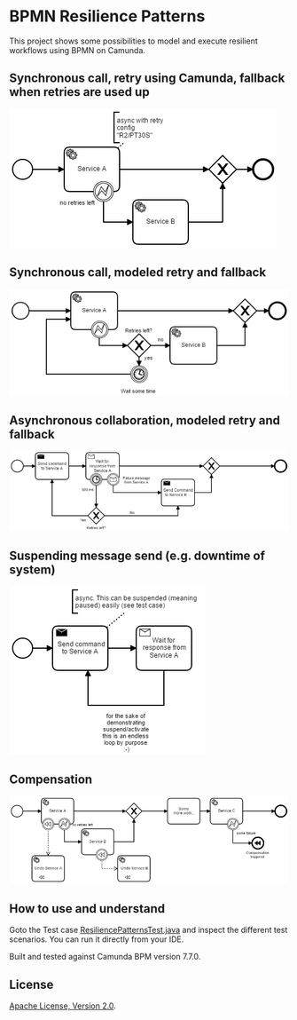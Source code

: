 # BPMN Resilience Patterns

This project shows some possibilities to model and execute resilient workflows using BPMN on Camunda.

## Synchronous call, retry using Camunda, fallback when retries are used up

![SyncScenario1](src/test/resources/models/sync-retry-1.png)

## Synchronous call, modeled retry and fallback

![SyncScenario2](src/test/resources/models/sync-retry-2.png)

## Asynchronous collaboration, modeled retry and fallback

![AsyncScenario1](src/test/resources/models/async-retry-1.png)

## Suspending message send (e.g. downtime of system)

![AsyncScenario2](src/test/resources/models/async-retry-2.png)

## Compensation

![Compensation](src/test/resources/models/sync-compensation.png)

## How to use and understand

Goto the Test case [ResiliencePatternsTest.java](src/test/java/com/camunda/demo/resilience/ResiliencePatternsTest.java) and inspect the different test scenarios. You can run it directly from your IDE.

Built and tested against Camunda BPM version 7.7.0.

## License
[Apache License, Version 2.0](http://www.apache.org/licenses/LICENSE-2.0).
